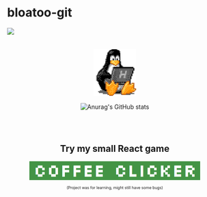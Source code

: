 # bloatoo-git
![](https://komarev.com/ghpvc/?username=bloatoo-git&color=lightgrey)

<br>

<div align=center>
  <img src="https://github.com/bloatoo-git/bloatoo-git/blob/main/tux.gif" width="100"/>
  
  ![Anurag's GitHub stats](https://github-readme-stats.vercel.app/api?username=bloatoo-git&show_icons=true&theme=highcontrast)
</div>

<br>
<br>

<div align="center">
  <h2>Try my small React game</h2>
  <a href="https://coffee-clicker-react.web.app/">
    <img src="https://github.com/bloatoo-git/bloatoo-git/blob/main/coffee_clicker.png" width="400"/>
  </a>
  <p style="font-size: 9px;">(Project was for learning, might still have some bugs)</p>
</div>

